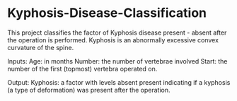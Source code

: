 # Kyphosis-Disease-Classification

This project classifies the factor of Kyphosis disease present - absent after the operation is performed.
Kyphosis is an abnormally excessive convex curvature of the spine.

Inputs:
Age: in months
Number: the number of vertebrae involved
Start: the number of the first (topmost) vertebra operated on.

Output:
Kyphosis: a factor with levels absent present indicating if a kyphosis (a type of deformation) was present after the operation.
